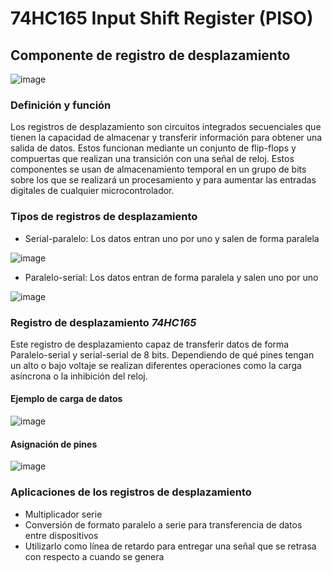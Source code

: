 # 74HC165 Input Shift Register (PISO)
## Componente de registro de desplazamiento

![image](https://user-images.githubusercontent.com/65438145/190032889-b1f6ec5d-6258-45e0-b733-44f278f6d087.png)

### Definición y función
Los registros de desplazamiento son circuitos integrados secuenciales que tienen la capacidad de almacenar y transferir información para obtener una salida de datos. Estos funcionan mediante un conjunto de flip-flops y compuertas que realizan una transición con una señal de reloj. Estos componentes se usan de almacenamiento temporal en un grupo de bits sobre los que se realizará un procesamiento y para aumentar las entradas digitales de cualquier microcontrolador.

### Tipos de registros de desplazamiento
- Serial-paralelo: Los datos entran uno por uno y salen de forma paralela

![image](https://user-images.githubusercontent.com/65438145/191808896-2686de2a-9465-493f-808b-d88502abf474.png)

- Paralelo-serial: Los datos entran de forma paralela y salen uno por uno

![image](https://user-images.githubusercontent.com/65438145/191808741-0e35710b-80f9-48d2-9048-c9e1a85384cd.png)

### Registro de desplazamiento *74HC165*
Este registro de desplazamiento capaz de transferir datos de forma Paralelo-serial y serial-serial de 8 bits. Dependiendo de qué pines tengan un alto o bajo voltaje se realizan diferentes operaciones como la carga asíncrona o la inhibición del reloj.

#### Ejemplo de carga de datos

![image](https://user-images.githubusercontent.com/65438145/191815895-b140d741-06b3-47db-b799-2a77ef3b7953.png)

#### Asignación de pines

![image](https://user-images.githubusercontent.com/65438145/190033149-8e9e0418-f9fd-4633-a2ec-519b9e5b69f3.png)

### Aplicaciones de los registros de desplazamiento

- Multiplicador serie
- Conversión de formato paralelo a serie para transferencia de datos entre dispositivos
- Utilizarlo como línea de retardo para entregar una señal que se retrasa con respecto a cuando se genera

